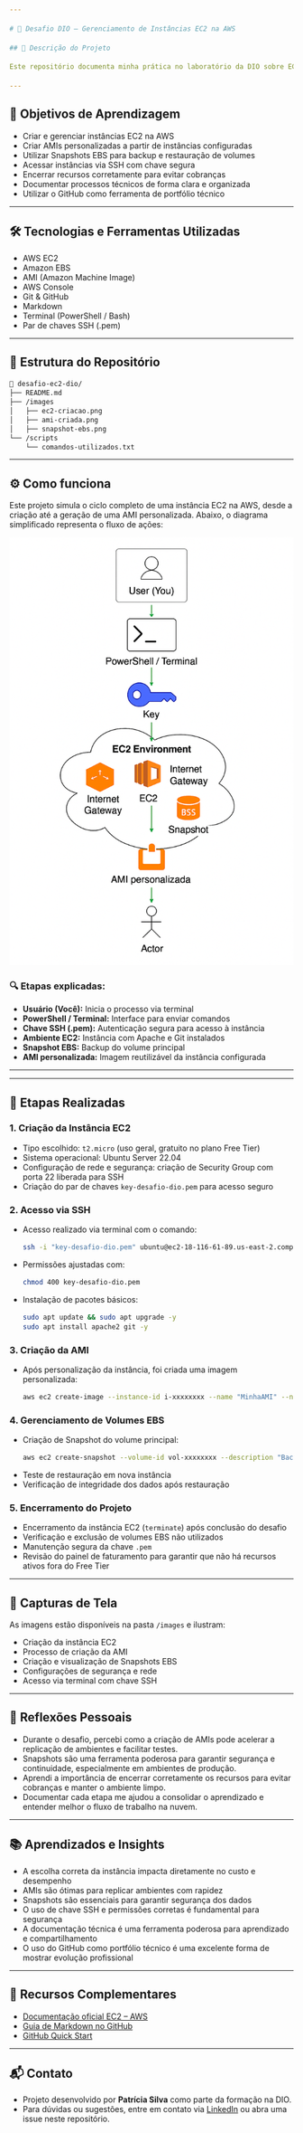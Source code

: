 ```yaml
---

# 🚀 Desafio DIO – Gerenciamento de Instâncias EC2 na AWS

## 📘 Descrição do Projeto

Este repositório documenta minha prática no laboratório da DIO sobre EC2, AMIs e Snapshots EBS. O objetivo foi aplicar os conceitos aprendidos em aula, criar recursos na AWS, acessar via terminal com segurança e registrar todo o processo como material de apoio para estudos e futuras implementações.

---
```


## 🎯 Objetivos de Aprendizagem

- Criar e gerenciar instâncias EC2 na AWS  
- Criar AMIs personalizadas a partir de instâncias configuradas  
- Utilizar Snapshots EBS para backup e restauração de volumes  
- Acessar instâncias via SSH com chave segura  
- Encerrar recursos corretamente para evitar cobranças  
- Documentar processos técnicos de forma clara e organizada  
- Utilizar o GitHub como ferramenta de portfólio técnico

---

## 🛠️ Tecnologias e Ferramentas Utilizadas

- AWS EC2  
- Amazon EBS  
- AMI (Amazon Machine Image)  
- AWS Console  
- Git & GitHub  
- Markdown  
- Terminal (PowerShell / Bash)  
- Par de chaves SSH (.pem)

---

## 📂 Estrutura do Repositório

```
📁 desafio-ec2-dio/
├── README.md
├── /images
│   ├── ec2-criacao.png
│   ├── ami-criada.png
│   ├── snapshot-ebs.png
└── /scripts
    └── comandos-utilizados.txt
```
---

## ⚙️ Como funciona

Este projeto simula o ciclo completo de uma instância EC2 na AWS, desde a criação até a geração de uma AMI personalizada. Abaixo, o diagrama simplificado representa o fluxo de ações:

![Diagrama Simplificado EC2](images/diagrama-simplificado.png)

### 🔍 Etapas explicadas:

- **Usuário (Você):** Inicia o processo via terminal
- **PowerShell / Terminal:** Interface para enviar comandos
- **Chave SSH (.pem):** Autenticação segura para acesso à instância
- **Ambiente EC2:** Instância com Apache e Git instalados
- **Snapshot EBS:** Backup do volume principal
- **AMI personalizada:** Imagem reutilizável da instância configurada

---

---

## 🧪 Etapas Realizadas

### 1. Criação da Instância EC2
- Tipo escolhido: `t2.micro` (uso geral, gratuito no plano Free Tier)  
- Sistema operacional: Ubuntu Server 22.04  
- Configuração de rede e segurança: criação de Security Group com porta 22 liberada para SSH  
- Criação do par de chaves `key-desafio-dio.pem` para acesso seguro

### 2. Acesso via SSH
- Acesso realizado via terminal com o comando:
  ```bash
  ssh -i "key-desafio-dio.pem" ubuntu@ec2-18-116-61-89.us-east-2.compute.amazonaws.com
  ```
- Permissões ajustadas com:
  ```bash
  chmod 400 key-desafio-dio.pem
  ```
- Instalação de pacotes básicos:
  ```bash
  sudo apt update && sudo apt upgrade -y
  sudo apt install apache2 git -y
  ```

### 3. Criação da AMI
- Após personalização da instância, foi criada uma imagem personalizada:
  ```bash
  aws ec2 create-image --instance-id i-xxxxxxxx --name "MinhaAMI" --no-reboot
  ```

### 4. Gerenciamento de Volumes EBS
- Criação de Snapshot do volume principal:
  ```bash
  aws ec2 create-snapshot --volume-id vol-xxxxxxxx --description "Backup do volume principal"
  ```
- Teste de restauração em nova instância  
- Verificação de integridade dos dados após restauração

### 5. Encerramento do Projeto
- Encerramento da instância EC2 (`terminate`) após conclusão do desafio  
- Verificação e exclusão de volumes EBS não utilizados  
- Manutenção segura da chave `.pem`  
- Revisão do painel de faturamento para garantir que não há recursos ativos fora do Free Tier

---

## 📸 Capturas de Tela

As imagens estão disponíveis na pasta `/images` e ilustram:

- Criação da instância EC2  
- Processo de criação da AMI  
- Criação e visualização de Snapshots EBS  
- Configurações de segurança e rede  
- Acesso via terminal com chave SSH

---

## 💭 Reflexões Pessoais

- Durante o desafio, percebi como a criação de AMIs pode acelerar a replicação de ambientes e facilitar testes.  
- Snapshots são uma ferramenta poderosa para garantir segurança e continuidade, especialmente em ambientes de produção.  
- Aprendi a importância de encerrar corretamente os recursos para evitar cobranças e manter o ambiente limpo.  
- Documentar cada etapa me ajudou a consolidar o aprendizado e entender melhor o fluxo de trabalho na nuvem.

---

## 📚 Aprendizados e Insights

- A escolha correta da instância impacta diretamente no custo e desempenho  
- AMIs são ótimas para replicar ambientes com rapidez  
- Snapshots são essenciais para garantir segurança dos dados  
- O uso de chave SSH e permissões corretas é fundamental para segurança  
- A documentação técnica é uma ferramenta poderosa para aprendizado e compartilhamento  
- O uso do GitHub como portfólio técnico é uma excelente forma de mostrar evolução profissional

---

## 🔗 Recursos Complementares

- [Documentação oficial EC2 – AWS](https://docs.aws.amazon.com/pt_br/AWSEC2/latest/UserGuide/concepts.html)  
- [Guia de Markdown no GitHub](https://guides.github.com/features/mastering-markdown/)  
- [GitHub Quick Start](https://github.com/git-guides)

---

## 📬 Contato

- Projeto desenvolvido por **Patrícia Silva** como parte da formação na DIO.  
- Para dúvidas ou sugestões, entre em contato via [LinkedIn](https://www.linkedin.com/in/patricia-silva-714750140) ou abra uma issue neste repositório.
```

